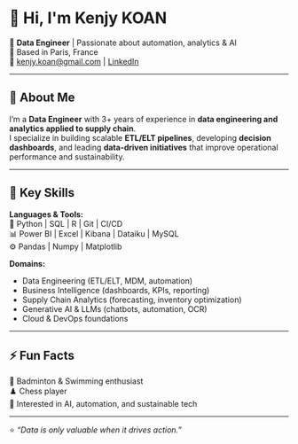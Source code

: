 # 👋 Hi, I'm Kenjy KOAN

🎯 **Data Engineer** | Passionate about automation, analytics & AI  
📍 Based in Paris, France  
📧 kenjy.koan@gmail.com | [LinkedIn](https://linkedin.com/in/kenjykoan)

---

## 🚀 About Me
I’m a **Data Engineer** with 3+ years of experience in **data engineering and analytics applied to supply chain**.  
I specialize in building scalable **ETL/ELT pipelines**, developing **decision dashboards**, and leading **data-driven initiatives** that improve operational performance and sustainability.

---

## 🧩 Key Skills

**Languages & Tools:**  
🧠 Python | SQL | R | Git | CI/CD  
📊 Power BI | Excel | Kibana | Dataiku | MySQL  
⚙️ Pandas | Numpy | Matplotlib  

**Domains:**  
- Data Engineering (ETL/ELT, MDM, automation)  
- Business Intelligence (dashboards, KPIs, reporting)  
- Supply Chain Analytics (forecasting, inventory optimization)  
- Generative AI & LLMs (chatbots, automation, OCR)  
- Cloud & DevOps foundations  

---

## ⚡ Fun Facts
🏸 Badminton & Swimming enthusiast  
♟️ Chess player  
🌱 Interested in AI, automation, and sustainable tech  

---

⭐️ *“Data is only valuable when it drives action.”*
